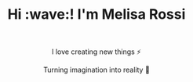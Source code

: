 <h1 align="center"> Hi :wave:! I'm Melisa Rossi </h1>
</br>
<p align="center"> I love creating new things ⚡</p>
<p align="center">Turning imagination into reality 🚀</p>
<p align="center">

</p>
